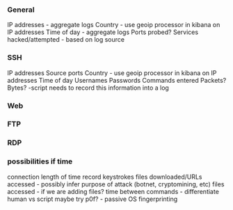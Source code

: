### General
  IP addresses - aggregate logs
  Country - use geoip processor in kibana on IP addresses
  Time of day - aggregate logs
  Ports probed?
  Services hacked/attempted - based on log source

### SSH
  IP addresses
  Source ports
  Country - use geoip processor in kibana on IP addresses
  Time of day
  Usernames
  Passwords
  Commands entered
  Packets?
  Bytes?
    -script needs to record this information into a log

### Web


### FTP


### RDP


### possibilities if time
  connection length of time
  record keystrokes
  files downloaded/URLs accessed - possibly infer purpose of attack (botnet, cryptomining, etc)
  files accessed - if we are adding files?
  time between commands - differentiate human vs script
  maybe try p0f? - passive OS fingerprinting
